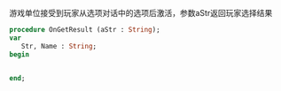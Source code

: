 游戏单位接受到玩家从选项对话中的选项后激活，参数aStr返回玩家选择结果

```pascal
procedure OnGetResult (aStr : String);
var
   Str, Name : String;
begin
   

end;
```
